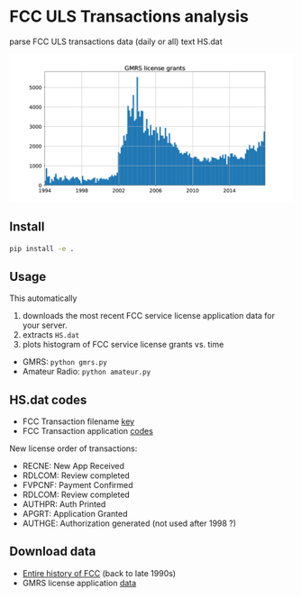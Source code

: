 # FCC ULS Transactions analysis

parse FCC ULS transactions data (daily or all) text HS.dat

![GMRS histogram](./data/gmrs.png)

## Install

```sh
pip install -e .
```

## Usage

This automatically

1. downloads the most recent FCC service license application data for your server.
2. extracts `HS.dat`
3. plots histogram of FCC service license grants vs. time

* GMRS: `python gmrs.py`
* Amateur Radio: `python amateur.py`

## HS.dat codes

* FCC Transaction filename [key](http://wireless.fcc.gov/uls/documentation/pa_intro24.pdf)
* FCC Transaction application [codes](http://wireless.fcc.gov/uls/releases/d992205c.pdf)

New license order of transactions:

* RECNE:    New App Received
* RDLCOM:   Review completed
* FVPCNF:   Payment Confirmed
* RDLCOM:   Review completed
* AUTHPR:   Auth Printed
* APGRT:   Application Granted
* AUTHGE:   Authorization generated (not used after 1998 ?)

## Download data

* [Entire history of FCC](http://wireless.fcc.gov/uls/index.htm?job=transaction&page=weekly) (back to late 1990s)
* GMRS license application [data](http://wireless.fcc.gov/uls/data/complete/a_gmrs.zip)
